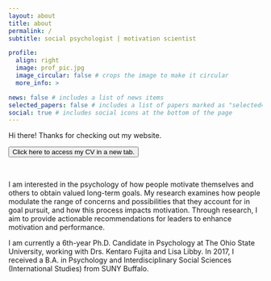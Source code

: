 ```yaml
---
layout: about
title: about
permalink: /
subtitle: social psychologist | motivation scientist

profile:
  align: right
  image: prof_pic.jpg
  image_circular: false # crops the image to make it circular
  more_info: >

news: false # includes a list of news items
selected_papers: false # includes a list of papers marked as "selected={true}"
social: true # includes social icons at the bottom of the page
---
```


Hi there! Thanks for checking out my website.

<form action="https://1drv.ms/w/c/2abc7184ed65f8c5/EVTFz5CeVO5KlgfDZStsYeABnUNy6sOH0rwAFrVKHohAkQ?e=wuRANp" method="get" target="_blank"><button type="submit">Click here to access my CV in a new tab.</button></form>
&nbsp;

I am interested in the psychology of how people motivate themselves and others to obtain valued long-term goals. My research examines how people modulate the range of concerns and possibilities that they account for in goal pursuit, and how this process impacts motivation. Through research, I aim to provide actionable recommendations for leaders to enhance motivation and performance.

I am currently a 6th-year Ph.D. Candidate in Psychology at The Ohio State University, working with Drs. Kentaro Fujita and Lisa Libby. In 2017, I received a B.A. in Psychology and Interdisciplinary Social Sciences (International Studies) from SUNY Buffalo. 


<!-- Write your biography here. Tell the world about yourself. Link to your favorite [subreddit](http://reddit.com). You can put a picture in, too. The code is already in, just name your picture `prof_pic.jpg` and put it in the `img/` folder.

Put your address / P.O. box / other info right below your picture. You can also disable any of these elements by editing `profile` property of the YAML header of your `_pages/about.md`. Edit `_bibliography/papers.bib` and Jekyll will render your [publications page](/al-folio/publications/) automatically.

Link to your social media connections, too. This theme is set up to use [Font Awesome icons](https://fontawesome.com/) and [Academicons](https://jpswalsh.github.io/academicons/), like the ones below. Add your Facebook, Twitter, LinkedIn, Google Scholar, or just disable all of them. -->
